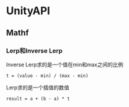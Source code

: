 # UnityAPI

## Mathf

### Lerp和Inverse Lerp

Inverse Lerp求的是一个值在min和max之间的比例

```
t = (value - min) / (max - min)
```

Lerp求的是一个插值的数值

```
result = a + (b - a) * t
```

